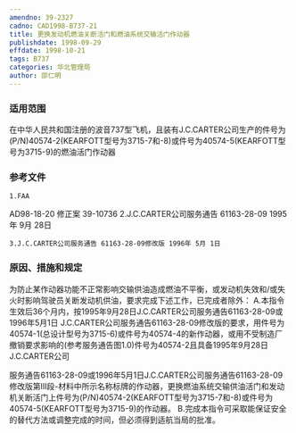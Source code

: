 ```yaml
---
amendno: 39-2327
cadno: CAD1998-B737-21
title: 更换发动机燃油关断活门和燃油系统交输活门作动器
publishdate: 1998-09-29
effdate: 1998-10-21
tags: B737
categories: 华北管理局
author: 邵仁明
---
```


### 适用范围 
在中华人民共和国注册的波音737型飞机，且装有J.C.CARTER公司生产的件号为(P/N)40574-2(KEARFOTT型号为3715-7和-8)或件号为40574-5(KEARFOTT型号为3715-9)的燃油活门作动器

<!--more-->
### 参考文件
    1.FAA 
AD98-18-20 修正案 39-10736 
    2.J.C.CARTER公司服务通告 61163-28-09  1995年 9月 28日

    3.J.C.CARTER公司服务通告 61163-28-09修改版 1996年 5月 1日

### 原因、措施和规定 
为防止某作动器功能不正常影响交输供油造成燃油不平衡，或发动机失效和/或失火时影响驾驶员关断发动机供油，要求完成下述工作，已完成者除外： 
    A.本指令生效后36个月内，按1995年9月28日J.C.CARTER公司服务通告61163-28-09或1996年5月1日 J.C.CARTER公司服务通告61163-28-09修改版的要求，用件号为40574-1(总设计型号为3715-6)或件号为40574-4的新作动器，或用不受制造厂撤销要求影响的(参考服务通告图1.0)件号为40574-2且具备1995年9月28日J.C.CARTER公司
  
服务通告61163-28-09或1996年5月1日J.C.CARTER公司服务通告61163-28-09修改版第III段-材料中所示名称标牌的作动器，更换燃油系统交输供油活门和发动机关断活门上件号为(P/N)40574-2(KEARFOTT型号为3715-7和-8)或件号为40574-5(KEARFOTT型号为3715-9)的作动器。 
    B.完成本指令可采取能保证安全的替代方法或调整完成的时间，但必须得到适航当局的批准。
